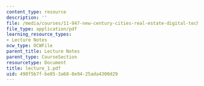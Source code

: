 ```yaml
---
content_type: resource
description: ''
file: /media/courses/11-947-new-century-cities-real-estate-digital-technology-and-design-fall-2004/490f5b7fbe853a688e9425ada4300d29_lecture_1.pdf
file_type: application/pdf
learning_resource_types:
- Lecture Notes
ocw_type: OCWFile
parent_title: Lecture Notes
parent_type: CourseSection
resourcetype: Document
title: lecture_1.pdf
uid: 490f5b7f-be85-3a68-8e94-25ada4300d29
---
```

